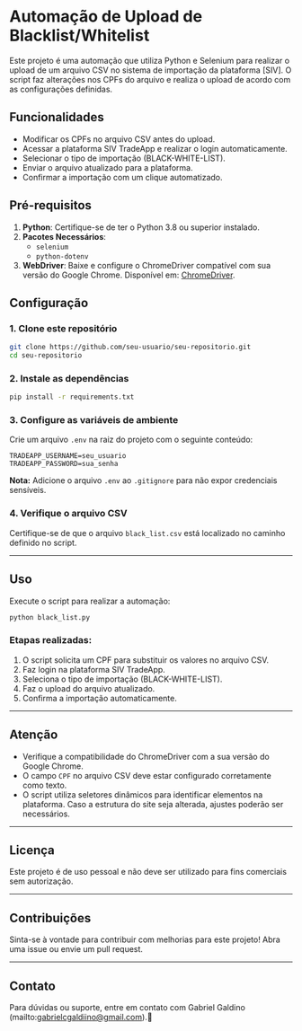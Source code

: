 # Automação de Upload de Blacklist/Whitelist

Este projeto é uma automação que utiliza Python e Selenium para realizar o upload de um arquivo CSV no sistema de importação da plataforma [SIV]. O script faz alterações nos CPFs do arquivo e realiza o upload de acordo com as configurações definidas.

## **Funcionalidades**
- Modificar os CPFs no arquivo CSV antes do upload.
- Acessar a plataforma SIV TradeApp e realizar o login automaticamente.
- Selecionar o tipo de importação (BLACK-WHITE-LIST).
- Enviar o arquivo atualizado para a plataforma.
- Confirmar a importação com um clique automatizado.

## **Pré-requisitos**
1. **Python**: Certifique-se de ter o Python 3.8 ou superior instalado.
2. **Pacotes Necessários**:
   - `selenium`
   - `python-dotenv`
3. **WebDriver**: Baixe e configure o ChromeDriver compatível com sua versão do Google Chrome. Disponível em: [ChromeDriver]([https://sites.google.com/chromium.org/driver/](https://developer.chrome.com/docs/chromedriver/downloads)).

## **Configuração**
### 1. Clone este repositório
```bash
git clone https://github.com/seu-usuario/seu-repositorio.git
cd seu-repositorio
```

### 2. Instale as dependências
```bash
pip install -r requirements.txt
```

### 3. Configure as variáveis de ambiente
Crie um arquivo `.env` na raiz do projeto com o seguinte conteúdo:

```plaintext
TRADEAPP_USERNAME=seu_usuario
TRADEAPP_PASSWORD=sua_senha
```

**Nota:** Adicione o arquivo `.env` ao `.gitignore` para não expor credenciais sensíveis.

### 4. Verifique o arquivo CSV
Certifique-se de que o arquivo `black_list.csv` está localizado no caminho definido no script.

---

## **Uso**
Execute o script para realizar a automação:

```bash
python black_list.py
```

### Etapas realizadas:
1. O script solicita um CPF para substituir os valores no arquivo CSV.
2. Faz login na plataforma SIV TradeApp.
3. Seleciona o tipo de importação (BLACK-WHITE-LIST).
4. Faz o upload do arquivo atualizado.
5. Confirma a importação automaticamente.

---

## **Atenção**
- Verifique a compatibilidade do ChromeDriver com a sua versão do Google Chrome.
- O campo `CPF` no arquivo CSV deve estar configurado corretamente como texto.
- O script utiliza seletores dinâmicos para identificar elementos na plataforma. Caso a estrutura do site seja alterada, ajustes poderão ser necessários.

---

## **Licença**
Este projeto é de uso pessoal e não deve ser utilizado para fins comerciais sem autorização.

---

## **Contribuições**
Sinta-se à vontade para contribuir com melhorias para este projeto! Abra uma issue ou envie um pull request.

---

## **Contato**
Para dúvidas ou suporte, entre em contato com Gabriel Galdino (mailto:gabrielcgaldiino@gmail.com).🚀
```

